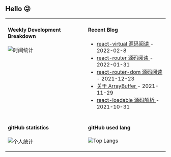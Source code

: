 ## Hello 😜
<table>
<tr>
<td valign="top" width="50%">

#### Weekly Development Breakdown

![时间统计](https://github-readme-stats.vercel.app/api/wakatime?username=Grewer)

</td>
<td valign="top" width="50%">

#### Recent Blog  
 

* <a href='https://www.cnblogs.com/Grewer/p/15873413.html' target='_blank'>react-virtual 源码阅读 </a> - 2022-02-8 
* <a href='https://www.cnblogs.com/Grewer/p/15858709.html' target='_blank'>react-router 源码阅读 </a> - 2022-01-31 
* <a href='https://www.cnblogs.com/Grewer/p/15725684.html' target='_blank'>react-router-dom 源码阅读 </a> - 2021-12-23 
* <a href='https://www.cnblogs.com/Grewer/p/15622381.html' target='_blank'>关于 ArrayBuffer </a> - 2021-11-29 
* <a href='https://www.cnblogs.com/Grewer/p/15491722.html' target='_blank'>react-loadable 源码解析 </a> - 2021-10-31 


</td>
</tr>
<tr>

<td  valign="top" width="50%">

#### gitHub statistics

![个人统计](https://github-readme-stats.vercel.app/api?username=grewer&show_icons=true&icon_color=CE1D2D&text_color=718096&bg_color=ffffff&hide_title=true)

</td>

<td  valign="top" width="50%">

#### gitHub used lang

![Top Langs](https://github-readme-stats.vercel.app/api/top-langs/?username=grewer&layout=compact)

</td>

</tr>
</table>





